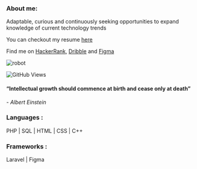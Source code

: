 ### About me: 
Adaptable, curious and continuously seeking opportunities to expand knowledge of current technology trends 

You can checkout my resume [here](https://drive.google.com/file/d/1dDKrxrKQ-3KDlGIfU7onhRyj2CK5MLFP/view?usp=drive_link)

Find me on [HackerRank](https://www.hackerrank.com/h1910876), [Dribble](https://www.dribbble.com/reza11981284128) and [Figma](https://www.figma.com/@reza1198)


![robot](https://github.com/RezaAlHassan/RezaAlHassan/assets/24864973/d60669a9-60cb-4aa3-9d7d-1c15f2d36135)

![GitHub Views](https://komarev.com/ghpvc/?username=RezaAlHassan)

#### “Intellectual growth should commence at birth and cease only at death”
 <em> - Albert Einstein </em>

### Languages :
PHP | SQL | HTML | CSS | C++ 

### Frameworks :
Laravel | Figma 







